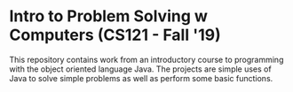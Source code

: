 # Intro to Problem Solving w Computers (CS121 - Fall '19)
This repository contains work from an introductory course 
to programming with the object oriented language Java. The 
projects are simple uses of Java to solve simple problems as
well as perform some basic functions. 
